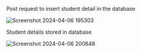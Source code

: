 Post request to insert student detail in the database

![Screenshot 2024-04-06 195303](https://github.com/amansingh2404/Rest_API_using_Ktor_and_PostgreSQL/assets/154883958/5ede35c1-e6f0-454a-8b50-27156101ef02)

Student details stored in database

![Screenshot 2024-04-06 200648](https://github.com/amansingh2404/Rest_API_using_Ktor_and_PostgreSQL/assets/154883958/2d8b3bc2-4cb5-478b-b594-4efc38ae9cdf)


